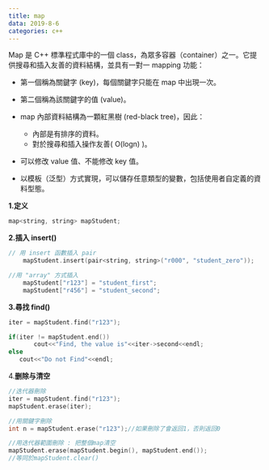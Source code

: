 ```yaml
---
title: map
data: 2019-8-6
categories: c++
---
```


Map 是 C++ 標準程式庫中的一個 class，為眾多容器（container）之一。它提供搜尋和插入友善的資料結構，並具有一對一 mapping 功能：

- 第一個稱為關鍵字 (key)，每個關鍵字只能在 map 中出現一次。
- 第二個稱為該關鍵字的值 (value)。
- map 內部資料結構為一顆紅黑樹 (red-black tree)，因此：
  - 內部是有排序的資料。
  - 對於搜尋和插入操作友善( O(logn) )。

- 可以修改 value 值、不能修改 key 值。
- 以模板（泛型）方式實現，可以儲存任意類型的變數，包括使用者自定義的資料型態。



**1.定义**

```c++
map<string, string> mapStudent;
```

**2.插入 insert()**

```c++
// 用 insert 函數插入 pair
    mapStudent.insert(pair<string, string>("r000", "student_zero"));

//用 "array" 方式插入
    mapStudent["r123"] = "student_first";
    mapStudent["r456"] = "student_second";
```

**3.尋找 find()**

```c++
iter = mapStudent.find("r123");

if(iter != mapStudent.end())
       cout<<"Find, the value is"<<iter->second<<endl;
else
   cout<<"Do not Find"<<endl;
```

4.**删除与清空**

```c++
//迭代器刪除
iter = mapStudent.find("r123");
mapStudent.erase(iter);

//用關鍵字刪除
int n = mapStudent.erase("r123");//如果刪除了會返回1，否則返回0

//用迭代器範圍刪除 : 把整個map清空
mapStudent.erase(mapStudent.begin(), mapStudent.end());
//等同於mapStudent.clear()
```

